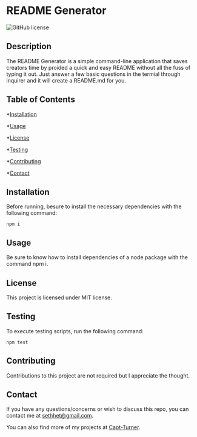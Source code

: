 # README Generator
![GitHub license](https://img.shields.io/badge/license-MIT-brightgreen)

## Description

The README Generator is a simple command-line application that saves creators time by proided a quick and easy README without all the fuss of typing it out. Just answer a few basic questions in the termial through inquirer and it will create a README.md for you.

## Table of Contents

*[Installation](#install)

*[Usage](#usage)

*[License](#license)

*[Testing](#testing)

*[Contributing](#contributing)

*[Contact](#contact)

## Installation

Before running, besure to install the necessary dependencies with the following command:

```
npm i
```

## Usage

Be sure to know how to install dependencies of a node package with the command npm i.

## License

This project is licensed under MIT license.

## Testing

To execute testing scripts, run the following command:

```
npm test
```

## Contributing

Contributions to this project are not required but I appreciate the thought.

## Contact

If you have any questions/concerns or wish to discuss this repo, you can contact me at sethhet@gmail.com.

You can also find more of my projects at [Capt-Turner](https://github.com/Capt-Turner/).


